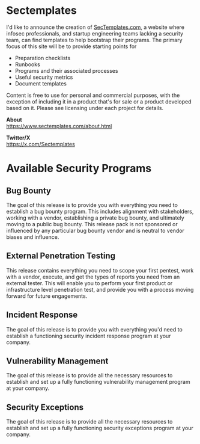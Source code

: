 # Sectemplates

I'd like to announce the creation of <a href="https://www.sectemplates.com">SecTemplates.com</a>, a website where infosec professionals, and startup engineering teams lacking a security team, can find templates to help bootstrap their programs. The primary focus of this site will be to provide starting points for

- Preparation checklists
- Runbooks
- Programs and their associated processes
- Useful security metrics
- Document templates

Content is free to use for personal and commercial purposes, with the exception of including it in a product that's for sale or a product developed based on it. Please see licensing under each project for details. 


<b>About</b><br>
<a href="https://www.sectemplates.com/about.html">https://www.sectemplates.com/about.html</a>

<b>Twitter/X</b><br>
<a href="https://x.com/Sectemplates">https://x.com/Sectemplates</a>

# Available Security Programs 


## Bug Bounty 
The goal of this release is to provide you with everything you need to establish a bug bounty program. This includes alignment with stakeholders, working with a vendor, establishing a private bug bounty, and ultimately moving to a public bug bounty. This release pack is not sponsored or influenced by any particular bug bounty vendor and is neutral to vendor biases and influence.

## External Penetration Testing
This release contains everything you need to scope your first pentest, work with a vendor, execute, and get the types of reports you need from an external tester. This will enable you to perform your first product or infrastructure level penetration test, and provide you with a process moving forward for future engagements. 

## Incident Response
The goal of this release is to provide you with everything you'd need to establish a functioning security incident response program at your company. 

## Vulnerability Management
The goal of this release is to provide all the necessary resources to establish and set up a fully functioning vulnerability management program at your company. 

## Security Exceptions
The goal of this release is to provide all the necessary resources to establish and set up a fully functioning security exceptions program at your company.
